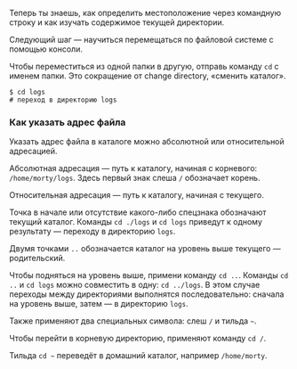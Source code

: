 Теперь ты знаешь, как определить местоположение через командную строку и как изучать содержимое текущей директории.

Следующий шаг — научиться перемещаться по файловой системе с помощью консоли.

Чтобы переместиться из одной папки в другую, отправь команду `cd` с именем папки. Это сокращение от change directory, «сменить каталог».



```
$ cd logs
# переход в директорию logs 
```

### Как указать адрес файла

Указать адрес файла в каталоге можно абсолютной или относительной адресацией.

Абсолютная адресация — путь к каталогу, начиная с корневого: `/home/morty/logs`. Здесь первый знак слеша `/` обозначает корень.

Относительная адресация — путь к каталогу, начиная с текущего.

Точка в начале или отсутствие какого-либо спецзнака обозначают текущий каталог. Команды `cd ./logs` и `cd logs` приведут к одному результату — переходу в директорию `logs`.

Двумя точками `..` обозначается каталог на уровень выше текущего — родительский.

Чтобы подняться на уровень выше, примени команду `cd ..`. Команды `cd ..` и `cd logs` можно совместить в одну: `cd ../logs`. В этом случае переходы между директориями выполнятся последовательно: сначала на уровень выше, затем — в директорию `logs`.

Также применяют два специальных символа: слеш `/` и тильда `~`.

Чтобы перейти в корневую директорию, применяют команду `cd /`.

Тильда `cd ~` переведёт в домашний каталог, например `/home/morty`.



